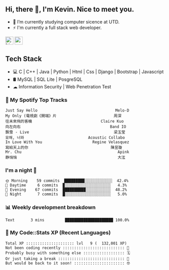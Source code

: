 ## Hi, there 👋, I'm Kevin. Nice to meet you.

- 🌱 I’m currently studying computer sicence at UTD.
- ⚡ I'm currently a full stack web developer.

<a href="https://www.linkedin.com/in/kevin12686/"><img alt="LinkedIn" src="https://img.shields.io/badge/linkedin%20-%230077B5.svg?&style=for-the-badge&logo=linkedin&logoColor=white" height=25></a>
<a href="https://www.instagram.com/kevin12686/"><img src="https://img.shields.io/badge/instagram-3f729b?&style=for-the-badge&logo=instagram&logoColor=white" height=25></a>

## Tech Stack

* 💻 C | C++ | Java | Python | Html | Css | Django | Bootstrap | Javascript
* 🛢️ MySQL | SQL Lite | PosgreSQL
* ☁ Information Security | Web Penetration Test

### 🎵 My Spotify Top Tracks

<!-- spotify start -->

```text
Just Say Hello                                  Melo-D
My Only (電視劇《開端》片                         周深
往未來飛的客機                              Claire Kuo
向左向右                                       Band IO
飘雪 - Live                                     梁玉莹
묘해, 너와                            Acoustic Collabo
In Love With You                      Regine Velasquez
寫給天上的你                                    陳昱璇
Mr. Chu                                          Apink
静悄悄                                            大泫
```

<!-- spotify end -->

### I'm a night 🦉

<!-- early_bird start -->

```text
🌞 Morning    59 commits  ████████▉░░░░░░░░░░░░  42.4%
🌆 Daytime     6 commits  ▉░░░░░░░░░░░░░░░░░░░░   4.3%
🌃 Evening    67 commits  ██████████░░░░░░░░░░░  48.2%
🌙 Night       7 commits  █░░░░░░░░░░░░░░░░░░░░   5.0%
```

<!-- early_bird end -->

### 📊 Weekly development breakdown

<!-- code_time start -->

```text
Text       3 mins         █████████████████████ 100.0%
```

<!-- code_time end -->

### 🧰 My Code::Stats XP (Recent Languages)

<!-- codestats start -->

```text
Total XP ::::::::::::::::::::: lvl   9 (  132,001 XP) 
Not been coding recently ::::::::::::::::::::::::::: 🙈
Probably busy with something else :::::::::::::::::: 🗓
Or just taking a break ::::::::::::::::::::::::::::: 🌴
But would be back to it soon! :::::::::::::::::::::: 🤓
```

<!-- codestats end -->
